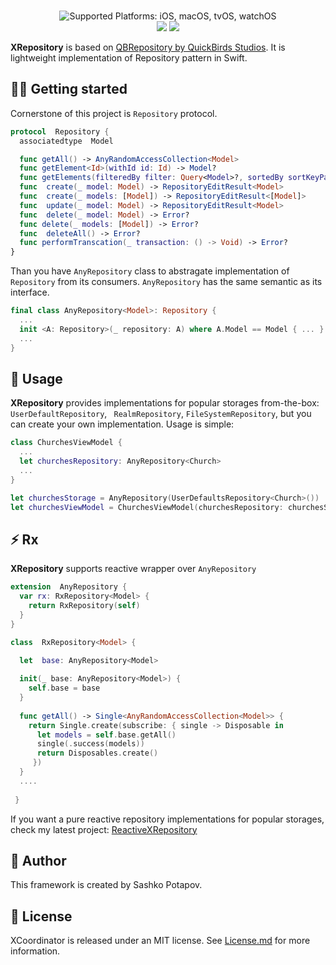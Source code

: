<p align="center">
<br>
<img src="https://img.shields.io/badge/platforms-iOS%20%7C%20macOS%20%7C%20tvOS%20%7C%20watchO-333333.svg" alt="Supported Platforms: iOS, macOS, tvOS, watchOS" />
<br/>
<a><img src="https://img.shields.io/badge/Swift%20Package%20Manager-compatible-brightgreen.svg" /></a>
<a><img src="https://img.shields.io/badge/License-MIT-yellow.svg" /></a>
</p>

**XRepository** is based on [QBRepository by QuickBirds Studios](https://github.com/quickbirdstudios/QBRepository). It is lightweight implementation of Repository pattern in Swift.

## 👋🏻  Getting started
Cornerstone of this project is `Repository`  protocol.
```swift
protocol  Repository {
  associatedtype  Model

  func getAll() -> AnyRandomAccessCollection<Model>
  func getElement<Id>(withId id: Id) -> Model?
  func getElements(filteredBy filter: Query<Model>?, sortedBy sortKeyPath: ComparableKeyPath<Model>?, distinctUsing distinctMode: HashableKeyPath<Model>?) -> AnyRandomAccessCollection<Model>
  func  create(_ model: Model) -> RepositoryEditResult<Model>
  func  create(_ models: [Model]) -> RepositoryEditResult<[Model]>
  func  update(_ model: Model) -> RepositoryEditResult<Model>
  func  delete(_ model: Model) -> Error?
  func delete(_ models: [Model]) -> Error?
  func  deleteAll() -> Error?
  func performTranscation(_ transaction: () -> Void) -> Error?
}
```

Than you have `AnyRepository` class to abstragate implementation of `Repository` from its consumers. `AnyRepository` has the same semantic as its interface.

```swift
final class AnyRepository<Model>: Repository {
  ...
  init <A: Repository>(_ repository: A) where A.Model == Model { ... }
  ...
}
```
## 🔧 Usage
**XRepository** provides implementations for popular storages from-the-box:
`UserDefaultRepository`, ` RealmRepository`, `FileSystemRepository`, but you can create your own implementation.
Usage is simple:
```swift
class ChurchesViewModel {
  ...
  let churchesRepository: AnyRepository<Church>
  ...
}

let churchesStorage = AnyRepository(UserDefaultsRepository<Church>())
let churchesViewModel = ChurchesViewModel(churchesRepository: churchesStorage)
```

##  ⚡️ Rx
**XRepository** supports reactive wrapper over `AnyRepository`
```swift
extension  AnyRepository {
  var rx: RxRepository<Model> {
    return RxRepository(self)
  }
}

class  RxRepository<Model> {

  let  base: AnyRepository<Model>
  
  init(_ base: AnyRepository<Model>) {
    self.base = base
  }
  
  func getAll() -> Single<AnyRandomAccessCollection<Model>> {
    return Single.create(subscribe: { single -> Disposable in
      let models = self.base.getAll() 
      single(.success(models))
      return Disposables.create()
     })
  }
  ....
  
 }
```
If you want  a pure reactive repository implementations for popular storages, check my latest project: [ReactiveXRepository](https://github.com/sashkopotapov/ReactiveXRepository.git)

## 👤 Author
This framework is created by Sashko Potapov.

## 📃 License

XCoordinator is released under an MIT license. See [License.md](https://github.com/sashkopotapov/XRepository/blob/main/LICENSE) for more information.
